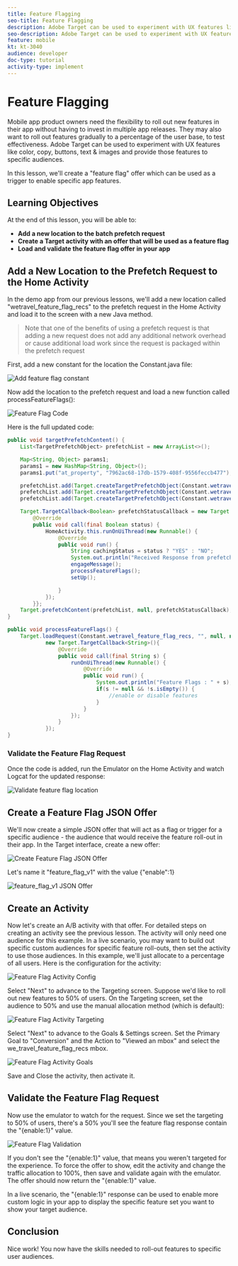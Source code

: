 ```yaml
---
title: Feature Flagging
seo-title: Feature Flagging
description: Adobe Target can be used to experiment with UX features like color, copy, buttons, text & images and provide those features to specific audiences.
seo-description: Adobe Target can be used to experiment with UX features like color, copy, buttons, text & images and provide those features to specific audiences.
feature: mobile
kt: kt-3040
audience: developer
doc-type: tutorial
activity-type: implement
---
```


# Feature Flagging

Mobile app product owners need the flexibility to roll out new features in their app without having to invest in multiple app releases. They may also want to roll out features gradually to a percentage of the user base, to test effectiveness. Adobe Target can be used to experiment with UX features like color, copy, buttons, text & images and provide those features to specific audiences.

In this lesson, we'll create a "feature flag" offer which can be used as a trigger to enable specific app features.

## Learning Objectives

At the end of this lesson, you will be able to:

* **Add a new location to the batch prefetch request**
* **Create a Target activity with an offer that will be used as a feature flag**
* **Load and validate the feature flag offer in your app**

## Add a New Location to the Prefetch Request to the Home Activity

In the demo app from our previous lessons, we'll add a new location called "wetravel_feature_flag_recs" to the prefetch request in the Home Activity and load it to the screen with a new Java method.

>Note that one of the benefits of using a prefetch request is that adding a new request does not add any additional network overhead or cause additional load work since the request is packaged within the prefetch request

First, add a new constant for the location the Constant.java file:

![Add feature flag constant](assets/feature_flag_constant.jpg)

Now add the location to the prefetch request and load a new function called processFeatureFlags():

![Feature Flag Code](assets/feature_flag_code.jpg)

Here is the full updated code:

```java
public void targetPrefetchContent() {
    List<TargetPrefetchObject> prefetchList = new ArrayList<>();

    Map<String, Object> params1;
    params1 = new HashMap<String, Object>();
    params1.put("at_property", "7962ac68-17db-1579-408f-9556feccb477");

    prefetchList.add(Target.createTargetPrefetchObject(Constant.wetravel_engage_home, params1));
    prefetchList.add(Target.createTargetPrefetchObject(Constant.wetravel_engage_search, params1));
    prefetchList.add(Target.createTargetPrefetchObject(Constant.wetravel_feature_flag_recs, params1));

    Target.TargetCallback<Boolean> prefetchStatusCallback = new Target.TargetCallback<Boolean>() {
        @Override
        public void call(final Boolean status) {
            HomeActivity.this.runOnUiThread(new Runnable() {
                @Override
                public void run() {
                    String cachingStatus = status ? "YES" : "NO";
                    System.out.println("Received Response from prefetch : " + cachingStatus);
                    engageMessage();
                    processFeatureFlags();
                    setUp();

                }
            });
        }};
    Target.prefetchContent(prefetchList, null, prefetchStatusCallback);
}

public void processFeatureFlags() {
    Target.loadRequest(Constant.wetravel_feature_flag_recs, "", null, null, null,
            new Target.TargetCallback<String>(){
                @Override
                public void call(final String s) {
                    runOnUiThread(new Runnable() {
                        @Override
                        public void run() {
                            System.out.println("Feature Flags : " + s);
                            if(s != null && !s.isEmpty()) {
                                //enable or disable features
                            }
                        }
                    });
                }
            });
}
```

### Validate the Feature Flag Request

Once the code is added, run the Emulator on the Home Activity and watch Logcat for the updated response:

![Validate feature flag location](assets/feature_flag_code_logcat.jpg)

## Create a Feature Flag JSON Offer

We'll now create a simple JSON offer that will act as a flag or trigger for a specific audience - the audience that would receive the feature roll-out in their app. In the Target interface, create a new offer:

![Create Feature Flag JSON Offer](assets/feature_flag_json_offer.jpg)

Let's name it "feature_flag_v1" with the value {"enable":1}

![feature_flag_v1 JSON Offer](assets/feature_flag_json_name.jpg)

## Create an Activity

Now let's create an A/B activity with that offer. For detailed steps on creating an activity see the previous lesson. The activity will only need one audience for this example. In a live scenario, you may want to build out specific custom audiences for specific feature roll-outs, then set the activity to use those audiences. In this example, we'll just allocate to a percentage of all users. Here is the configuration for the activity:

![Feature Flag Activity Config](assets/feature_flag_activity.jpg)

Select "Next" to advance to the Targeting screen. Suppose we'd like to roll out new features to 50% of users. On the Targeting screen, set the audience to 50% and use the manual allocation method (which is default):

![Feature Flag Activity Targeting](assets/feature_flag_activity_targeting.jpg)

Select "Next" to advance to the Goals & Settings screen. Set the Primary Goal to "Conversion" and the Action to "Viewed an mbox" and select the we_travel_feature_flag_recs mbox.

![Feature Flag Activity Goals](assets/feature_flag_activity_goals.jpg)

Save and Close the activity, then activate it.

## Validate the Feature Flag Request

Now use the emulator to watch for the request. Since we set the targeting to 50% of users, there's a 50% you'll see the feature flag response contain the "{enable:1}" value.

![Feature Flag Validation](assets/feature_flag_validation.jpg)

If you don't see the "{enable:1}" value, that means you weren't targeted for the experience. To force the offer to show, edit the activity and change the traffic allocation to 100%, then save and validate again with the emulator. The offer should now return the "{enable:1}" value.

In a live scenario, the "{enable:1}" response can be used to enable more custom logic in your app to display the specific feature set you want to show your target audience.

## Conclusion

Nice work! You now have the skills needed to roll-out features to specific user audiences.
